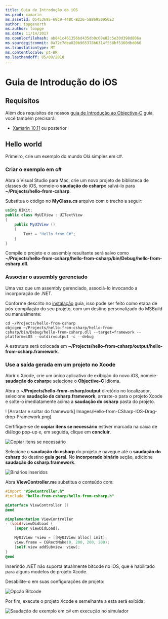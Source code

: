 ```yaml
---
title: Guia de Introdução do iOS
ms.prod: xamarin
ms.assetid: D5453695-69C9-44BC-B226-5B86950956E2
author: topgenorth
ms.author: toopge
ms.date: 11/14/2017
ms.openlocfilehash: ab841c461356bd435db0c68e82c5e30d398d806a
ms.sourcegitcommit: 0a72c7dea020b965378b6314f558bf5360dbd066
ms.translationtype: MT
ms.contentlocale: pt-BR
ms.lasthandoff: 05/09/2018
---
```

# <a name="getting-started-with-ios"></a>Guia de Introdução do iOS

## <a name="requirements"></a>Requisitos

Além dos requisitos de nossos [guia de Introdução ao Objective-C](~/tools/dotnet-embedding/get-started/objective-c/index.md) guia, você também precisará:

* [Xamarin 10.11](https://www.visualstudio.com/xamarin/) ou posterior

## <a name="hello-world"></a>Hello world

Primeiro, crie um exemplo do mundo Olá simples em c#.

### <a name="create-c-sample"></a>Criar o exemplo em c#

Abra o Visual Studio para Mac, crie um novo projeto de biblioteca de classes do iOS, nomeie-o **saudação do csharp**e salvá-lo para **~/Projects/hello-from-csharp**.

Substitua o código no **MyClass.cs** arquivo com o trecho a seguir:

```csharp
using UIKit;
public class MyUIView : UITextView
{
    public MyUIView ()
    {
        Text = "Hello from C#";
    }
}
```

Compile o projeto e o assembly resultante será salvo como **~/Projects/hello-from-csharp/hello-from-csharp/bin/Debug/hello-from-csharp.dll**.

### <a name="bind-the-managed-assembly"></a>Associar o assembly gerenciado

Uma vez que um assembly gerenciado, associá-lo invocando a incorporação de .NET.

Conforme descrito no [instalação](~/tools/dotnet-embedding/get-started/install/install.md) guia, isso pode ser feito como etapa de pós-compilação do seu projeto, com um destino personalizado do MSBuild ou manualmente:

```shell
cd ~/Projects/hello-from-csharp
objcgen ~/Projects/hello-from-csharp/hello-from-csharp/bin/Debug/hello-from-csharp.dll --target=framework --platform=iOS --outdir=output -c --debug
```

A estrutura será colocada em **~/Projects/hello-from-csharp/output/hello-from-csharp.framework**.

### <a name="use-the-generated-output-in-an-xcode-project"></a>Use a saída gerada em um projeto no Xcode

Abrir o Xcode, crie um único aplicativo de exibição do novo iOS, nomeie- **saudação do csharp**e selecione o **Objective-C** idioma.

Abra o **~/Projects/hello-from-csharp/output** diretório no localizador, selecione **saudação do csharp.framework**, arraste-o para o projeto Xcode e solte-o imediatamente acima a **saudação do csharp**  pasta do projeto.

! [Arrastar e soltar do framework] Images/Hello-from-CSharp-IOS-Drag-drop-Framework.png)

Certifique-se de **copiar itens se necessário** estiver marcada na caixa de diálogo pop-up e, em seguida, clique em **concluir**.

![Copiar itens se necessário](ios-images/hello-from-csharp-ios-copy-items-if-needed.png)

Selecione o **saudação do csharp** do projeto e navegue até o **saudação do csharp** do destino **guia geral**. No **incorporado binário** seção, adicione **saudação do csharp.framework**.

![Binários inseridos](ios-images/hello-from-csharp-ios-embedded-binaries.png)

Abra **ViewController.m**e substitua o conteúdo com:

```objective-c
#import "ViewController.h"
#include "hello-from-csharp/hello-from-csharp.h"

@interface ViewController ()
@end

@implementation ViewController
- (void)viewDidLoad {
    [super viewDidLoad];

    MyUIView *view = [[MyUIView alloc] init];
    view.frame = CGRectMake(0, 200, 200, 200);
    [self.view addSubview: view];
}
@end
```

Inserindo .NET não suporta atualmente bitcode no iOS, que é habilitado para alguns modelos de projeto Xcode. 

Desabilite-o em suas configurações de projeto:

![Opção Bitcode](../../images/ios-bitcode-option.png)

Por fim, execute o projeto Xcode e semelhante a esta será exibida:

![Saudação de exemplo em c# em execução no simulador](ios-images/hello-from-csharp-ios.png)
